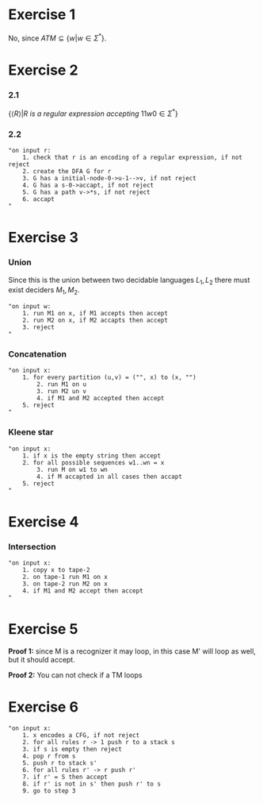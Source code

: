 # Exercise 1
No, since $ATM \subseteq \{w | w \in \Sigma^*\}$.

# Exercise 2
### 2.1
$\{\langle R \rangle | R\ is\ a\ regular\ expression\ accepting\ 11w0 \in \Sigma^*\}$

### 2.2
```
"on input r:
    1. check that r is an encoding of a regular expression, if not reject
    2. create the DFA G for r
    3. G has a initial-node-0->u-1-->v, if not reject
    4. G has a s-0->accapt, if not reject
    5. G has a path v->*s, if not reject
    6. accapt
"
```

# Exercise 3
### Union
Since this is the union between two decidable languages $L_1,L_2$ there must exist deciders $M_1, M_2$.

```
"on input w:
    1. run M1 on x, if M1 accepts then accept
    2. run M2 on x, if M2 accapts then accept
    3. reject
"
```

### Concatenation
```
"on input x:
    1. for every partition (u,v) = ("", x) to (x, "")
        2. run M1 on u
        3. run M2 un v
        4. if M1 and M2 accepted then accept
    5. reject
"
```

### Kleene star
```
"on input x:
    1. if x is the empty string then accept
    2. for all possible sequences w1..wn = x
        3. run M on w1 to wn
        4. if M accapted in all cases then accapt
    5. reject
"
```

# Exercise 4
### Intersection
```
"on input x:
    1. copy x to tape-2
    2. on tape-1 run M1 on x
    3. on tape-2 run M2 on x
    4. if M1 and M2 accept then accept
"
```

# Exercise 5
**Proof 1:** since M is a recognizer it may loop, in this case M' will loop as well, but it should accept.

**Proof 2:** You can not check if a TM loops

# Exercise 6
```
"on input x:
    1. x encodes a CFG, if not reject
    2. for all rules r -> 1 push r to a stack s
    3. if s is empty then reject
    4. pop r from s
    5. push r to stack s'
    6. for all rules r' -> r push r'
    7. if r' = S then accept
    8. if r' is not in s' then push r' to s
    9. go to step 3
```
